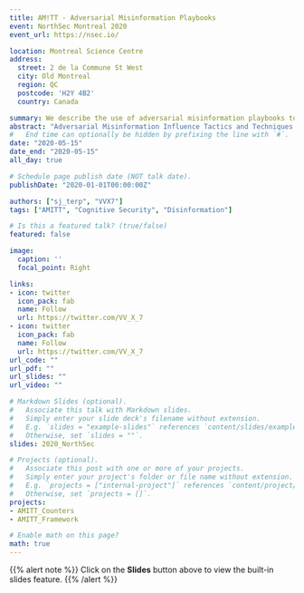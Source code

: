 ```yaml
---
title: AM!TT - Adversarial Misinformation Playbooks
event: NorthSec Montreal 2020
event_url: https://nsec.io/

location: Montreal Science Centre
address:
  street: 2 de la Commune St West
  city: Old Montreal
  region: QC
  postcode: 'H2Y 4B2'
  country: Canada

summary: We describe the use of adversarial misinformation playbooks to detect and counter disinformation, and explore advances in misinfosec tooling appropriated from the infosec community.
abstract: "Adversarial Misinformation Influence Tactics and Techniques (AMITT) framework is a common language for describing organized communication attacks. <br><br> Misinformation, and more nefariously disinformation, has become a hot button issue as the public and private sector struggle to contain influence operations which threaten to degrade political and social fabrics. <br><br> Using well-established information-sharing standards and tooling appropriated from the InfoSec community, we explore the use of the AMITT for the detection and disruption of influence operations. Where response to disinformation has been largely reactive, we discuss left-of-boom operational playbooks and strategies for working with disinformation at scale.# Talk start and end times."
#   End time can optionally be hidden by prefixing the line with `#`.
date: "2020-05-15"
date_end: "2020-05-15"
all_day: true

# Schedule page publish date (NOT talk date).
publishDate: "2020-01-01T00:00:00Z"

authors: ["sj_terp", "VVX7"]
tags: ["AMITT", "Cognitive Security", "Disinformation"]

# Is this a featured talk? (true/false)
featured: false

image:
  caption: ''
  focal_point: Right

links:
- icon: twitter
  icon_pack: fab
  name: Follow
  url: https://twitter.com/VV_X_7
- icon: twitter
  icon_pack: fab
  name: Follow
  url: https://twitter.com/VV_X_7
url_code: ""
url_pdf: ""
url_slides: ""
url_video: ""

# Markdown Slides (optional).
#   Associate this talk with Markdown slides.
#   Simply enter your slide deck's filename without extension.
#   E.g. `slides = "example-slides"` references `content/slides/example-slides.md`.
#   Otherwise, set `slides = ""`.
slides: 2020_NorthSec

# Projects (optional).
#   Associate this post with one or more of your projects.
#   Simply enter your project's folder or file name without extension.
#   E.g. `projects = ["internal-project"]` references `content/project/deep-learning/index.md`.
#   Otherwise, set `projects = []`.
projects:
- AMITT_Counters
- AMITT_Framework

# Enable math on this page?
math: true
---
```


{{% alert note %}}
Click on the **Slides** button above to view the built-in slides feature.
{{% /alert %}}

